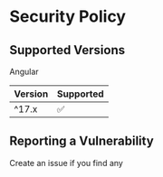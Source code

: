 # Security Policy

## Supported Versions

Angular

| Version | Supported          |
| ------- | ------------------ |
| ^17.x    | :white_check_mark: |


## Reporting a Vulnerability

Create an issue if you find any
